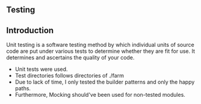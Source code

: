 ## Testing

## Introduction
Unit testing is a software testing method by which individual units of source code are put under various tests to determine whether they are fit for use. It determines and ascertains the quality of your code.

- Unit tests were used.
- Test directories follows directories of ./farm
- Due to lack of time, I only tested the builder patterns and only the happy paths.
- Furthermore, Mocking should've been used for non-tested modules.